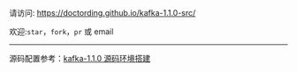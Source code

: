 请访问: https://doctording.github.io/kafka-1.1.0-src/

欢迎:`star`，`fork`，`pr` 或 email

---

源码配置参考：<a href='https://doctording.blog.csdn.net/article/details/82940347' target='_blank'>kafka-1.1.0 源码环境搭建
</a>
